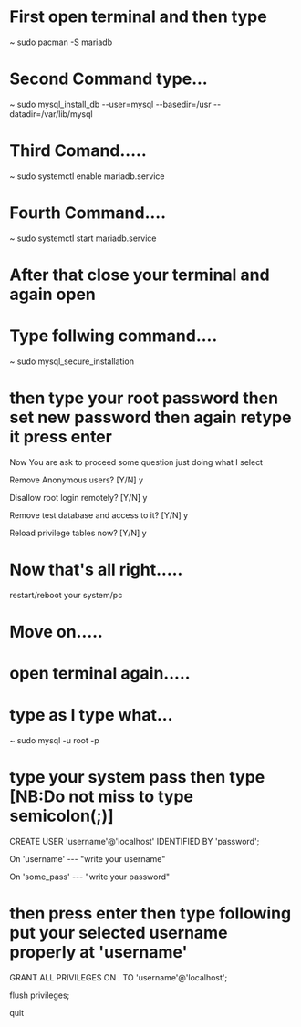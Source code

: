 # First open terminal and then type

~ sudo pacman -S mariadb

# Second Command type...

~ sudo mysql_install_db --user=mysql --basedir=/usr --datadir=/var/lib/mysql

# Third Comand.....
 
 ~ sudo systemctl enable mariadb.service
 
# Fourth Command....
 
 ~ sudo systemctl start mariadb.service
 
 
# After that close your terminal and again open
 
# Type follwing command....
 
 
 ~ sudo mysql_secure_installation
 
# then type your root password then set new password then again retype it press enter
 
 
 Now You are ask to proceed some question just doing what I select
 
 Remove Anonymous users? [Y/N] y
 
 Disallow root login remotely?  [Y/N] y
 
 
 Remove test database and access to it?  [Y/N] y
 
 
 Reload privilege tables now?  [Y/N] y
 
 
 
# Now that's all right.....
 
 
 restart/reboot your system/pc
 
# Move on.....
 
# open terminal again.....
 
 
# type as I type what...
 
 ~ sudo mysql -u root -p
 
# type your system pass then type [NB:Do not miss to type semicolon(;)]
 
 CREATE USER 'username'@'localhost' IDENTIFIED BY 'password';
 
 On 'username' --- "write your username"
 
 On 'some_pass' --- "write your password"
 
# then press enter then type following put your selected username properly  at 'username'
 
 
  GRANT ALL PRIVILEGES ON *.* TO 'username'@'localhost';
  
  flush privileges;
  
  quit

